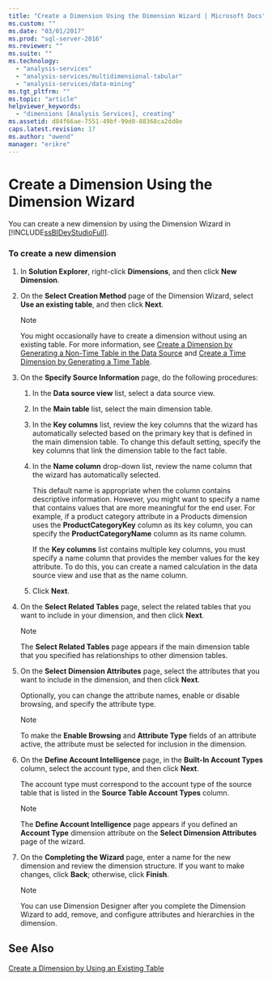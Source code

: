 ```yaml
---
title: "Create a Dimension Using the Dimension Wizard | Microsoft Docs"
ms.custom: ""
ms.date: "03/01/2017"
ms.prod: "sql-server-2016"
ms.reviewer: ""
ms.suite: ""
ms.technology: 
  - "analysis-services"
  - "analysis-services/multidimensional-tabular"
  - "analysis-services/data-mining"
ms.tgt_pltfrm: ""
ms.topic: "article"
helpviewer_keywords: 
  - "dimensions [Analysis Services], creating"
ms.assetid: d84f66ae-7551-49bf-99d0-88368ca2dd0e
caps.latest.revision: 17
ms.author: "owend"
manager: "erikre"
---
```

# Create a Dimension Using the Dimension Wizard
  You can create a new dimension by using the Dimension Wizard in [!INCLUDE[ssBIDevStudioFull](../../analysis-services/includes/ssbidevstudiofull-md.md)].  
  
### To create a new dimension  
  
1.  In **Solution Explorer**, right-click **Dimensions**, and then click **New Dimension**.  
  
2.  On the **Select Creation Method** page of the Dimension Wizard, select **Use an existing table**, and then click **Next**.  
  
    > [!NOTE]  
    >  You might occasionally have to create a dimension without using an existing table. For more information, see [Create a Dimension by Generating a Non-Time Table in the Data Source](../../analysis-services/multidimensional-models/create-a-dimension-by-generating-a-non-time-table-in-the-data-source.md) and [Create a Time Dimension by Generating a Time Table](../../analysis-services/multidimensional-models/create-a-time-dimension-by-generating-a-time-table.md).  
  
3.  On the **Specify Source Information** page, do the following procedures:  
  
    1.  In the **Data source view** list, select a data source view.  
  
    2.  In the **Main table** list, select the main dimension table.  
  
    3.  In the **Key columns** list, review the key columns that the wizard has automatically selected based on the primary key that is defined in the main dimension table. To change this default setting, specify the key columns that link the dimension table to the fact table.  
  
    4.  In the **Name column** drop-down list, review the name column that the wizard has automatically selected.  
  
         This default name is appropriate when the column contains descriptive information. However, you might want to specify a name that contains values that are more meaningful for the end user. For example, if a product category attribute in a Products dimension uses the **ProductCategoryKey** column as its key column, you can specify the **ProductCategoryName** column as its name column.  
  
         If the **Key columns** list contains multiple key columns, you must specify a name column that provides the member values for the key attribute. To do this, you can create a named calculation in the data source view and use that as the name column.  
  
    5.  Click **Next**.  
  
4.  On the **Select Related Tables** page, select the related tables that you want to include in your dimension, and then click **Next**.  
  
    > [!NOTE]  
    >  The **Select Related Tables** page appears if the main dimension table that you specified has relationships to other dimension tables.  
  
5.  On the **Select Dimension Attributes** page, select the attributes that you want to include in the dimension, and then click **Next**.  
  
     Optionally, you can change the attribute names, enable or disable browsing, and specify the attribute type.  
  
    > [!NOTE]  
    >  To make the **Enable Browsing** and **Attribute Type** fields of an attribute active, the attribute must be selected for inclusion in the dimension.  
  
6.  On the **Define Account Intelligence** page, in the **Built-In Account Types** column, select the account type, and then click **Next**.  
  
     The account type must correspond to the account type of the source table that is listed in the **Source Table Account Types** column.  
  
    > [!NOTE]  
    >  The **Define Account Intelligence** page appears if you defined an **Account Type** dimension attribute on the **Select Dimension Attributes** page of the wizard.  
  
7.  On the **Completing the Wizard** page, enter a name for the new dimension and review the dimension structure. If you want to make changes, click **Back**; otherwise, click **Finish**.  
  
    > [!NOTE]  
    >  You can use Dimension Designer after you complete the Dimension Wizard to add, remove, and configure attributes and hierarchies in the dimension.  
  
## See Also  
 [Create a Dimension by Using an Existing Table](../../analysis-services/multidimensional-models/create-a-dimension-by-using-an-existing-table.md)  
  
  